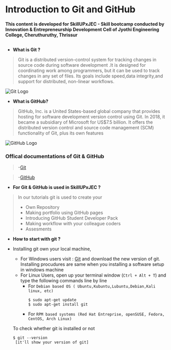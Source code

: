 # **Introduction to Git and GitHub**
#### This content is developed for **SkillUPxJEC** - Skill bootcamp conducted by Innovation & Entrepreneurship Development Cell of Jyothi Engineering College, Cheruthuruthy, Thrissur
## 
- **What is Git ?**
> Git is a distributed version-control system for tracking changes in source code during software development .It is designed for coordinating work among programmers, but it can be used to track changes in any set of files. Its goals include speed,data integrity,and support for distributed, non-linear workflows.

![Git Logo](https://avatars3.githubusercontent.com/u/18133?s=200&v=4)

- **What is GitHub?**
> GitHub, Inc. is a United States-based global company that provides hosting for software development version control using Git. In 2018, it became a subsidiary of Microsoft for US$7.5 billion. It offers the distributed version control and source code management (SCM) functionality of Git, plus its own features

![GitHub Logo](https://github.githubassets.com/images/modules/open_graph/github-mark.png)

### Offical documentations of Git & GitHub

> -[Git](http://git-scm.com)

> -[GitHub](http://github.com)

- **For Git & GitHub is used in SkillUPxJEC ?**

> In our tutorials git is used to create your
> - Own Repository
> - Making portfolio using GitHub pages
> - Introducing GitHub Student Developer Pack
> - Making workflow with your colleague coders
> - Assesments

- **How to start with git ?** 

- Installing git own your local machine,
    - For Windows users visit : [Git](http://git-scm.com) and download the new version of git. Installing procudures are same when you installing a software setup in windows machine 
    - For Linux Users, open up your terminal window (` Ctrl + Alt + T `) and type the following commands line by line
        - For `Debian based OS ( Ubuntu,Kubuntu,Lubuntu,Debian,Kali linux, etc)`
            ```
            $ sudo apt-get update
            $ sudo apt-get install git
            ```
        - For `RPM based systems (Red Hat Entreprise, openSUSE, Fedora, CentOS, Arch Linux)`
    

    To check whether git is installed or not
    ```
    $ git --version 
     [it'll show your version of git]
    ```
 



